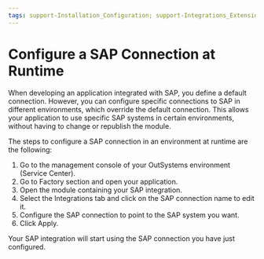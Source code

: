 ```yaml
---
tags: support-Installation_Configuration; support-Integrations_Extensions
---
```


# Configure a SAP Connection at Runtime

When developing an application integrated with SAP, you define a default connection. However, you can configure specific connections to SAP in different environments, which override the default connection. This allows your application to use specific SAP systems in certain environments, without having to change or republish the module.

The steps to configure a SAP connection in an environment at runtime are the following:

1. Go to the management console of your OutSystems environment (Service Center). 
1. Go to Factory section and open your application. 
1. Open the module containing your SAP integration. 
1. Select the Integrations tab and click on the SAP connection name to edit it. 
1. Configure the SAP connection to point to the SAP system you want. 
1. Click Apply. 

Your SAP integration will start using the SAP connection you have just configured.
